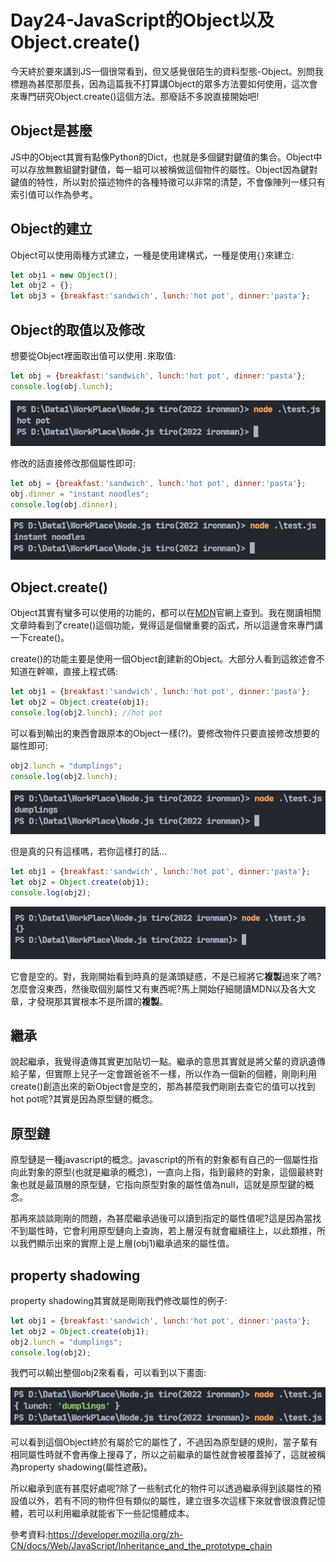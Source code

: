 # Day24-JavaScript的Object以及Object.create()

今天終於要來講到JS一個很常看到，但又感覺很陌生的資料型態-Object。別問我標題為甚麼那麼長，因為這篇我不打算講Object的眾多方法要如何使用，這次會來專門研究Object.create()這個方法。那廢話不多說直接開始吧!

## Object是甚麼

JS中的Object其實有點像Python的Dict，也就是多個鍵對鍵值的集合。Object中可以存放無數組鍵對鍵值，每一組可以被稱做這個物件的屬性。Object因為鍵對鍵值的特性，所以對於描述物件的各種特徵可以非常的清楚，不會像陣列一樣只有索引值可以作為參考。

## Object的建立

Object可以使用兩種方式建立，一種是使用建構式，一種是使用`{}`來建立:

```javascript
let obj1 = new Object();
let obj2 = {};
let obj3 = {breakfast:'sandwich', lunch:'hot pot', dinner:'pasta'};
```

## Object的取值以及修改

想要從Object裡面取出值可以使用`.`來取值:

```javascript
let obj = {breakfast:'sandwich', lunch:'hot pot', dinner:'pasta'};
console.log(obj.lunch);
```

![Day24-01](./img/Day24/01.png)

修改的話直接修改那個屬性即可:

```javascript
let obj = {breakfast:'sandwich', lunch:'hot pot', dinner:'pasta'};
obj.dinner = "instant noodles";
console.log(obj.dinner);
```

![Day24-04](./img/Day24/04.png)

## Object.create()

Object其實有蠻多可以使用的功能的，都可以在[MDN](https://developer.mozilla.org/zh-TW/docs/Web/JavaScript/Reference/Global_Objects/Object)官網上查到。我在閱讀相關文章時看到了create()這個功能，覺得這是個蠻重要的函式，所以這邊會來專門講一下create()。

create()的功能主要是使用一個Object創建新的Object。大部分人看到這敘述會不知道在幹嘛，直接上程式碼:

```javascript
let obj1 = {breakfast:'sandwich', lunch:'hot pot', dinner:'pasta'};
let obj2 = Object.create(obj1);
console.log(obj2.lunch); //hot pot
```

可以看到輸出的東西會跟原本的Object一樣(?)。要修改物件只要直接修改想要的屬性即可:

```javascript
obj2.lunch = "dumplings";
console.log(obj2.lunch);
```

![Day24-02](./img/Day24/02.png)

但是真的只有這樣嗎，若你這樣打的話...

```javascript
let obj1 = {breakfast:'sandwich', lunch:'hot pot', dinner:'pasta'};
let obj2 = Object.create(obj1);
console.log(obj2);
```

![Day24-03](./img/Day24/03.png)

它會是空的。對，我剛開始看到時真的是滿頭疑惑，不是已經將它**複製**過來了嗎?怎麼會沒東西，然後取個別屬性又有東西呢?馬上開始仔細閱讀MDN以及各大文章，才發現那其實根本不是所謂的**複製**。

## 繼承

說起繼承，我覺得遺傳其實更加貼切一點。繼承的意思其實就是將父輩的資訊遺傳給子輩，但實際上兒子一定會跟爸爸不一樣，所以作為一個新的個體，剛剛利用create()創造出來的新Object會是空的，那為甚麼我們剛剛去查它的值可以找到hot pot呢?其實是因為原型鏈的概念。

## 原型鏈

原型鏈是一種javascript的概念。javascript的所有的對象都有自己的一個屬性指向此對象的原型(也就是繼承的概念)，一直向上指，指到最終的對象，這個最終對象也就是最頂層的原型鏈，它指向原型對象的屬性值為null，這就是原型鍵的概念。

那再來談談剛剛的問題，為甚麼繼承過後可以讀到指定的屬性值呢?這是因為當找不到屬性時，它會利用原型鏈向上查詢，若上層沒有就會繼續往上，以此類推，所以我們顯示出來的實際上是上層(obj1)繼承過來的屬性值。

## property shadowing

property shadowing其實就是剛剛我們修改屬性的例子:

```javascript
let obj1 = {breakfast:'sandwich', lunch:'hot pot', dinner:'pasta'};
let obj2 = Object.create(obj1);
obj2.lunch = "dumplings";
console.log(obj2);
```
我們可以輸出整個obj2來看看，可以看到以下畫面:

![Day24-05](./img/Day24/05.png)

可以看到這個Object終於有屬於它的屬性了，不過因為原型鏈的規則，當子輩有相同屬性時就不會再像上搜尋了，所以之前繼承的屬性就會被覆蓋掉了，這就被稱為property shadowing(屬性遮蔽)。

所以繼承到底有甚麼好處呢?除了一些制式化的物件可以透過繼承得到該屬性的預設值以外，若有不同的物件但有類似的屬性，建立很多次這樣下來就會很浪費記憶體，若可以利用繼承就能省下一些記憶體成本。

參考資料:https://developer.mozilla.org/zh-CN/docs/Web/JavaScript/Inheritance_and_the_prototype_chain